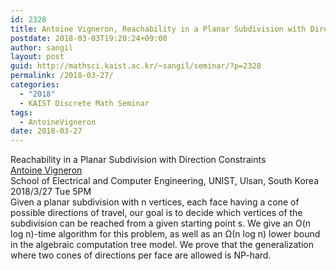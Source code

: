 ```yaml
---
id: 2328
title: Antoine Vigneron, Reachability in a Planar Subdivision with Direction Constraints
postdate: 2018-03-03T19:20:24+09:00
author: sangil
layout: post
guid: http://mathsci.kaist.ac.kr/~sangil/seminar/?p=2328
permalink: /2018-03-27/
categories:
  - "2018"
  - KAIST Discrete Math Seminar
tags:
  - AntoineVigneron
date: 2018-03-27
---
```

<div class="talk">
  Reachability in a Planar Subdivision with Direction Constraints
</div>

<div class="speaker">
  <a href="http://algo.unist.ac.kr/members-2/antoine-vigneron/">Antoine Vigneron</a><br /> School of Electrical and Computer Engineering, UNIST, Ulsan, South Korea
</div>

<div class="date">
  2018/3/27 Tue 5PM
</div>

<div class="abstract">
  Given a planar subdivision with n vertices, each face having a cone of possible directions of travel, our goal is to decide which vertices of the subdivision can be reached from a given starting point s. We give an O(n log n)-time algorithm for this problem, as well as an Ω(n log n) lower bound in the algebraic computation tree model. We prove that the generalization where two cones of directions per face are allowed is NP-hard.
</div>